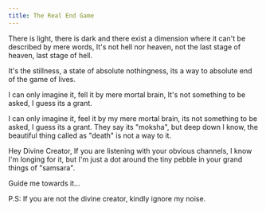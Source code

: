 ```yaml
---
title: The Real End Game
---
```



There is light, there is dark and there exist 
a dimension where it can't be described by mere words,
It's not hell nor heaven, not the last stage of heaven,
last stage of hell.

It's the stillness, a state of absolute nothingness, 
its a way to absolute end of the game of lives.

I can only imagine it, fell it by mere mortal brain,
It's not something to be asked, I guess its a grant.

I can only imagine it, feel it by my mere mortal brain,
its not something to be asked, I guess its a grant.
They say its "moksha", but deep down I know, the beautiful thing called as "death" is not a way to it.

Hey Divine Creator, If you are listening with your obvious channels,
I know I'm longing for it, but I'm just a dot around the tiny pebble in your 
grand things of "samsara".

Guide me towards it...

P.S: If you are not the divine creator, kindly ignore my noise.

